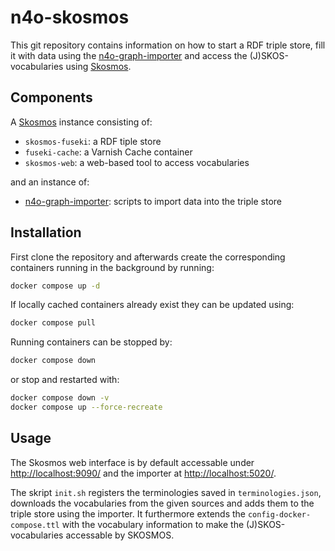 # n4o-skosmos

This git repository contains information on how to start a RDF triple store, fill it with data using the [n4o-graph-importer](https://github.com/nfdi4objects/n4o-graph-importer) and access the (J)SKOS-vocabularies using [Skosmos](https://github.com/NatLibFi/Skosmos).

## Components

A [Skosmos](https://github.com/NatLibFi/Skosmos) instance consisting of:
- `skosmos-fuseki`: a RDF tiple store
- `fuseki-cache`: a Varnish Cache container
- `skosmos-web`: a web-based tool to access vocabularies

and an instance of:  
- [n4o-graph-importer](https://github.com/nfdi4objects/n4o-graph-importer): scripts to import data into the triple store

## Installation

First clone the repository and afterwards create the corresponding containers running in the background by running:

~~~sh
docker compose up -d
~~~

If locally cached containers already exist they can be updated using:

~~~sh
docker compose pull
~~~

Running containers can be stopped by:

~~~sh
docker compose down
~~~

or stop and restarted with:

~~~sh
docker compose down -v
docker compose up --force-recreate
~~~

## Usage

The Skosmos web interface is by default accessable under <http://localhost:9090/> and the importer at <http://localhost:5020/>. 

The skript `init.sh` registers the terminologies saved in `terminologies.json`, downloads the vocabularies from the given sources and adds them to the triple store using the importer. It furthermore extends the `config-docker-compose.ttl` with the vocabulary information to make the (J)SKOS-vocabularies accessable by SKOSMOS.